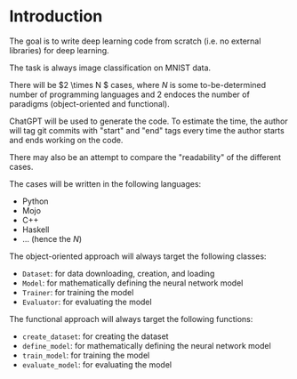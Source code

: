 # Introduction

The goal is to write deep learning code from scratch (i.e. no external libraries) for deep learning.

The task is always image classification on MNIST data.

There will be $2 \times N $ cases,
where $N$ is some to-be-determined number of programming languages
and $2$ endoces the number of paradigms (object-oriented and functional).

ChatGPT will be used to generate the code.
To estimate the time, the author will tag git commits with "start" and "end" tags
every time the author starts and ends working on the code.

There may also be an attempt to compare the "readability" of the different cases.

The cases will be written in the following languages:
- Python
- Mojo
- C++
- Haskell
- ... (hence the $N$)

The object-oriented approach will always target the following classes:
- `Dataset`: for data downloading, creation, and loading
- `Model`: for mathematically defining the neural network model
- `Trainer`: for training the model
- `Evaluator`: for evaluating the model

The functional approach will always target the following functions:
- `create_dataset`: for creating the dataset
- `define_model`: for mathematically defining the neural network model
- `train_model`: for training the model
- `evaluate_model`: for evaluating the model
